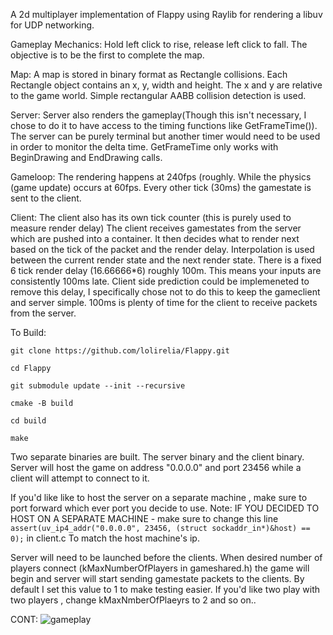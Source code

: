 A 2d multiplayer implementation of Flappy using Raylib for rendering a libuv for UDP networking. 

Gameplay Mechanics:
Hold left click to rise, release left click to fall. The objective is to be the first to complete the map. 

Map:
A map is stored in binary format as Rectangle collisions. Each Rectangle object contains an x, y, width and height. The x and y are relative to the game world. 
Simple rectangular AABB collision detection is used. 

Server:
Server also renders the gameplay(Though this isn't necessary, I chose to do it to have access to the timing functions like GetFrameTime()). 
The server can be purely terminal but another timer would need to be used in order to monitor the delta time. GetFrameTime only works with BeginDrawing and EndDrawing calls.

Gameloop:
The rendering happens at 240fps (roughly. While the physics (game update) occurs at 60fps. Every other tick (30ms) the gamestate is sent to the client.

Client:
The client also has its own tick counter (this is purely used to measure render delay)
The client receives gamestates from the server which are pushed into a container. It then decides what to render next based on the tick of the packet and the render delay.
Interpolation is used between the current render state and the next render state. 
There is a fixed 6 tick render delay (16.66666*6) roughly 100m. This means your inputs are consistently 100ms late.
Client side prediction could be implemeneted to remove this delay, I specifically chose not to do this to keep the gameclient and server simple.
100ms is plenty of time for the client to receive packets from the server.

To Build:
```
git clone https://github.com/lolirelia/Flappy.git

cd Flappy

git submodule update --init --recursive

cmake -B build 

cd build

make
```

Two separate binaries are built. The server binary and the client binary. Server will host the game on address "0.0.0.0" and port 23456 while a client will attempt to connect to it.


If you'd like like to host the server on a separate machine , make sure to port forward which ever port you decide to use. 
Note: IF YOU DECIDED TO HOST ON A SEPARATE MACHINE - make sure to change this line `assert(uv_ip4_addr("0.0.0.0", 23456, (struct sockaddr_in*)&host) == 0);` in client.c To match the host machine's ip.


Server will need to be launched before the clients.
When desired number of players connect (kMaxNumberOfPlayers in gameshared.h) the game will begin and server will start sending gamestate packets to the clients.
By default I set this value to 1 to make testing easier. If you'd like two play with two players , change kMaxNmberOfPlaeyrs to 2 and so on..


CONT:
![gameplay](https://github.com/lolirelia/Flappy/assets/50451019/4f114199-046e-4b3c-bfb9-a0ae2e7e8ab2)


